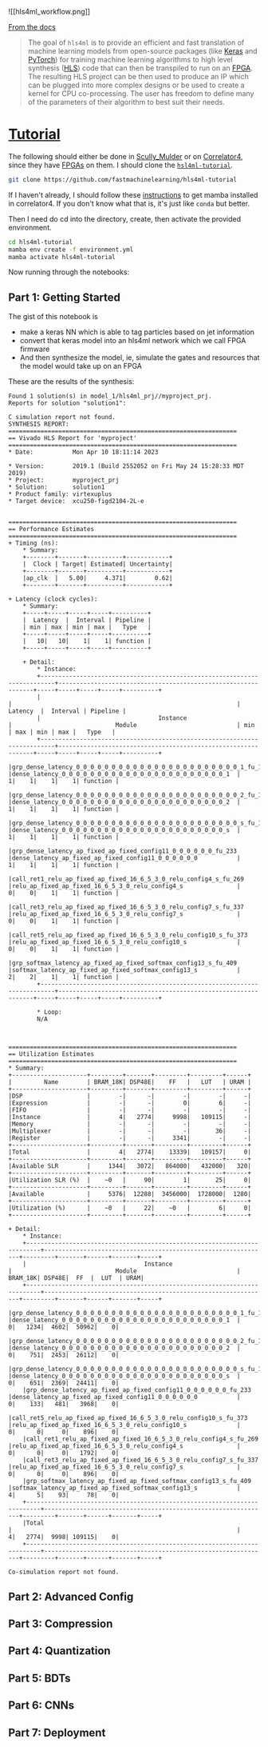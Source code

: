 ![[hls4ml_workflow.png]]

[From the docs](https://fastmachinelearning.org/hls4ml/concepts.html)
>The goal of `hls4ml` is to provide an efficient and fast translation of machine learning models from open-source packages (like [Keras](/knowledge_base/keras.md) and [PyTorch](/knowledge_base/pytorch.md)) for training machine learning algorithms to high level synthesis ([HLS](/knowledge_base/HLS.md)) code that can then be transpiled to run on an [FPGA](/knowledge_base/FPGAs.md). The resulting HLS project can be then used to produce an IP which can be plugged into more complex designs or be used to create a kernel for CPU co-processing. The user has freedom to define many of the parameters of their algorithm to best suit their needs.

# [Tutorial](https://github.com/fastmachinelearning/hls4ml-tutorial)

The following should either be done in [Scully_Mulder](/knowledge_base/Scully_Mulder.md) or on [Correlator4](/knowledge_base/Correlator4.md), since they have [FPGAs](/knowledge_base/FPGA.md) on them.
I should clone the [`hsl4ml-tutorial`](https://github.com/fastmachinelearning/hls4ml-tutorial).
```bash
git clone https://github.com/fastmachinelearning/hls4ml-tutorial
```
If I haven't already, I should follow these [instructions](/knowledge_base/mamba.md) to get mamba installed in correlator4. If you don't know what that is, it's just like `conda` but better.

Then I need do cd into the directory, create, then activate the provided environment.
```bash
cd hls4ml-tutorial
mamba env create -f environment.yml
mamba activate hls4ml-tutorial
```

Now running through the notebooks:
## Part 1: Getting Started
The gist of this notebook is 
* make a keras NN which is able to tag particles based on jet information
* convert that keras model into an hls4ml network which we call FPGA firmware
* And then synthesize the model, ie, simulate the gates and resources that the model would take up on an FPGA

These are the results of the synthesis:

```
Found 1 solution(s) in model_1/hls4ml_prj//myproject_prj.
Reports for solution "solution1":

C simulation report not found.
SYNTHESIS REPORT:
================================================================
== Vivado HLS Report for 'myproject'
================================================================
* Date:           Mon Apr 10 18:11:14 2023

* Version:        2019.1 (Build 2552052 on Fri May 24 15:28:33 MDT 2019)
* Project:        myproject_prj
* Solution:       solution1
* Product family: virtexuplus
* Target device:  xcu250-figd2104-2L-e


================================================================
== Performance Estimates
================================================================
+ Timing (ns): 
    * Summary: 
    +--------+-------+----------+------------+
    |  Clock | Target| Estimated| Uncertainty|
    +--------+-------+----------+------------+
    |ap_clk  |   5.00|     4.371|        0.62|
    +--------+-------+----------+------------+

+ Latency (clock cycles): 
    * Summary: 
    +-----+-----+-----+-----+----------+
    |  Latency  |  Interval | Pipeline |
    | min | max | min | max |   Type   |
    +-----+-----+-----+-----+----------+
    |   10|   10|    1|    1| function |
    +-----+-----+-----+-----+----------+

    + Detail: 
        * Instance: 
        +--------------------------------------------------------------------------+---------------------------------------------------------------+-----+-----+-----+-----+----------+
        |                                                                          |                                                               |  Latency  |  Interval | Pipeline |
        |                                 Instance                                 |                             Module                            | min | max | min | max |   Type   |
        +--------------------------------------------------------------------------+---------------------------------------------------------------+-----+-----+-----+-----+----------+
        |grp_dense_latency_0_0_0_0_0_0_0_0_0_0_0_0_0_0_0_0_0_0_0_0_0_0_0_1_fu_123  |dense_latency_0_0_0_0_0_0_0_0_0_0_0_0_0_0_0_0_0_0_0_0_0_0_0_1  |    1|    1|    1|    1| function |
        |grp_dense_latency_0_0_0_0_0_0_0_0_0_0_0_0_0_0_0_0_0_0_0_0_0_0_0_2_fu_191  |dense_latency_0_0_0_0_0_0_0_0_0_0_0_0_0_0_0_0_0_0_0_0_0_0_0_2  |    1|    1|    1|    1| function |
        |grp_dense_latency_0_0_0_0_0_0_0_0_0_0_0_0_0_0_0_0_0_0_0_0_0_0_0_s_fu_197  |dense_latency_0_0_0_0_0_0_0_0_0_0_0_0_0_0_0_0_0_0_0_0_0_0_0_s  |    1|    1|    1|    1| function |
        |grp_dense_latency_ap_fixed_ap_fixed_config11_0_0_0_0_0_0_fu_233           |dense_latency_ap_fixed_ap_fixed_config11_0_0_0_0_0_0           |    1|    1|    1|    1| function |
        |call_ret1_relu_ap_fixed_ap_fixed_16_6_5_3_0_relu_config4_s_fu_269         |relu_ap_fixed_ap_fixed_16_6_5_3_0_relu_config4_s               |    0|    0|    1|    1| function |
        |call_ret3_relu_ap_fixed_ap_fixed_16_6_5_3_0_relu_config7_s_fu_337         |relu_ap_fixed_ap_fixed_16_6_5_3_0_relu_config7_s               |    0|    0|    1|    1| function |
        |call_ret5_relu_ap_fixed_ap_fixed_16_6_5_3_0_relu_config10_s_fu_373        |relu_ap_fixed_ap_fixed_16_6_5_3_0_relu_config10_s              |    0|    0|    1|    1| function |
        |grp_softmax_latency_ap_fixed_ap_fixed_softmax_config13_s_fu_409           |softmax_latency_ap_fixed_ap_fixed_softmax_config13_s           |    2|    2|    1|    1| function |
        +--------------------------------------------------------------------------+---------------------------------------------------------------+-----+-----+-----+-----+----------+

        * Loop: 
        N/A



================================================================
== Utilization Estimates
================================================================
* Summary: 
+---------------------+---------+-------+---------+---------+------+
|         Name        | BRAM_18K| DSP48E|    FF   |   LUT   | URAM |
+---------------------+---------+-------+---------+---------+------+
|DSP                  |        -|      -|        -|        -|     -|
|Expression           |        -|      -|        0|        6|     -|
|FIFO                 |        -|      -|        -|        -|     -|
|Instance             |        4|   2774|     9998|   109115|     -|
|Memory               |        -|      -|        -|        -|     -|
|Multiplexer          |        -|      -|        -|       36|     -|
|Register             |        -|      -|     3341|        -|     -|
+---------------------+---------+-------+---------+---------+------+
|Total                |        4|   2774|    13339|   109157|     0|
+---------------------+---------+-------+---------+---------+------+
|Available SLR        |     1344|   3072|   864000|   432000|   320|
+---------------------+---------+-------+---------+---------+------+
|Utilization SLR (%)  |    ~0   |     90|        1|       25|     0|
+---------------------+---------+-------+---------+---------+------+
|Available            |     5376|  12288|  3456000|  1728000|  1280|
+---------------------+---------+-------+---------+---------+------+
|Utilization (%)      |    ~0   |     22|    ~0   |        6|     0|
+---------------------+---------+-------+---------+---------+------+

+ Detail: 
    * Instance: 
    +--------------------------------------------------------------------------+---------------------------------------------------------------+---------+-------+------+-------+-----+
    |                                 Instance                                 |                             Module                            | BRAM_18K| DSP48E|  FF  |  LUT  | URAM|
    +--------------------------------------------------------------------------+---------------------------------------------------------------+---------+-------+------+-------+-----+
    |grp_dense_latency_0_0_0_0_0_0_0_0_0_0_0_0_0_0_0_0_0_0_0_0_0_0_0_1_fu_123  |dense_latency_0_0_0_0_0_0_0_0_0_0_0_0_0_0_0_0_0_0_0_0_0_0_0_1  |        0|   1234|  4602|  50962|    0|
    |grp_dense_latency_0_0_0_0_0_0_0_0_0_0_0_0_0_0_0_0_0_0_0_0_0_0_0_2_fu_191  |dense_latency_0_0_0_0_0_0_0_0_0_0_0_0_0_0_0_0_0_0_0_0_0_0_0_2  |        0|    751|  2453|  26112|    0|
    |grp_dense_latency_0_0_0_0_0_0_0_0_0_0_0_0_0_0_0_0_0_0_0_0_0_0_0_s_fu_197  |dense_latency_0_0_0_0_0_0_0_0_0_0_0_0_0_0_0_0_0_0_0_0_0_0_0_s  |        0|    651|  2369|  24411|    0|
    |grp_dense_latency_ap_fixed_ap_fixed_config11_0_0_0_0_0_0_fu_233           |dense_latency_ap_fixed_ap_fixed_config11_0_0_0_0_0_0           |        0|    133|   481|   3968|    0|
    |call_ret5_relu_ap_fixed_ap_fixed_16_6_5_3_0_relu_config10_s_fu_373        |relu_ap_fixed_ap_fixed_16_6_5_3_0_relu_config10_s              |        0|      0|     0|    896|    0|
    |call_ret1_relu_ap_fixed_ap_fixed_16_6_5_3_0_relu_config4_s_fu_269         |relu_ap_fixed_ap_fixed_16_6_5_3_0_relu_config4_s               |        0|      0|     0|   1792|    0|
    |call_ret3_relu_ap_fixed_ap_fixed_16_6_5_3_0_relu_config7_s_fu_337         |relu_ap_fixed_ap_fixed_16_6_5_3_0_relu_config7_s               |        0|      0|     0|    896|    0|
    |grp_softmax_latency_ap_fixed_ap_fixed_softmax_config13_s_fu_409           |softmax_latency_ap_fixed_ap_fixed_softmax_config13_s           |        4|      5|    93|     78|    0|
    +--------------------------------------------------------------------------+---------------------------------------------------------------+---------+-------+------+-------+-----+
    |Total                                                                     |                                                               |        4|   2774|  9998| 109115|    0|
    +--------------------------------------------------------------------------+---------------------------------------------------------------+---------+-------+------+-------+-----+

Co-simulation report not found.
```

## Part 2: Advanced Config



## Part 3: Compression

## Part 4: Quantization

## Part 5: BDTs

## Part 6: CNNs

## Part 7: Deployment

